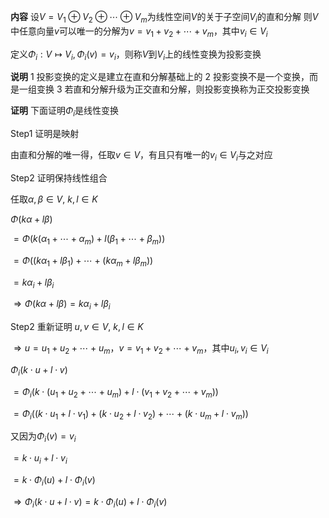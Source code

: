 **内容**
设$V=V_1\oplus V_2\oplus\cdots\oplus V_m$为线性空间$V$的关于子空间$V_i$的直和分解
则$V$中任意向量$v$可以唯一的分解为$v=v_1+v_2+\cdots+v_m$，其中$v_i\in V_i$

定义$\Phi_i:V\mapsto V_i, \Phi_i(v)=v_i$，则称$V$到$V_i$上的线性变换为投影变换

**说明**
1 投影变换的定义是建立在直和分解基础上的
2 投影变换不是一个变换，而是一组变换
3 若直和分解升级为正交直和分解，则投影变换称为正交投影变换

**证明**
下面证明$\Phi_i$是线性变换

Step1 证明是映射

由直和分解的唯一得，任取$v\in V$，有且只有唯一的$v_i\in V_i$与之对应

Step2 证明保持线性组合

任取$\alpha,\beta\in V,\ k,l\in K$

$\Phi(k\alpha+l\beta)$

$=\Phi(k(\alpha_1+\cdots+\alpha_m)+l(\beta_1+\cdots+\beta_m))$

$=\Phi((k\alpha_1+l\beta_1)+\cdots+(k\alpha_m+l\beta_m))$

$=k\alpha_i+l\beta_i$

$\Rightarrow\Phi(k\alpha+l\beta)=k\alpha_i+l\beta_i$

Step2 重新证明
$u,v\in V,\ k,l\in K$

$\Rightarrow u=u_1+u_2+\cdots+u_m$，$v=v_1+v_2+\cdots+v_m$，其中$u_i,v_i\in V_i$

$\Phi_i(k\cdot u+l\cdot v)$

$=\Phi_i(k\cdot(u_1+u_2+\cdots+u_m)+l\cdot(v_1+v_2+\cdots+v_m))$

$=\Phi_i((k\cdot u_1+l\cdot v_1)+(k\cdot u_2+l\cdot v_2)+\cdots+(k\cdot u_m+l\cdot v_m))$

又因为$\Phi_i(v)=v_i$

$=k\cdot u_i+l\cdot v_i$

$=k\cdot\Phi_i(u)+l\cdot\Phi_i(v)$

$\Rightarrow\Phi_i(k\cdot u+l\cdot v)=k\cdot\Phi_i(u)+l\cdot\Phi_i(v)$
